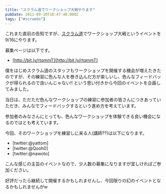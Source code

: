 ```yaml
---
title: "スクラム道でワークショップ大戦やります"
pubDate: 2011-09-10T18:47:40.000Z
tags: ["#scrumdo"]
---
```


これまた直前の告知ですが、[スクラム道](http://www.facebook.com/TaoOfScrum)でワークショップ大戦というイベントを9/16にやります。

募集ページは以下です。

- [http://bit.ly/rtqmmT](http://bit.ly/rtqmmT)

僕をはじめスクラム道のスタッフもワークショップを開催する機会が増えたきたのですが、その練習に色んな人を巻き込んだ方が楽しいし、色んなフィードバックが得られるので良いんじゃない!! という思い付きから今回のイベントを企画してみました。

当日は、ただただ色んなワークショップの練習に参加者の皆さんにつきあっていただき、みんなでフィードバックするという進め方を考えています。

参加者のみなさんにとっても、色んなワークショップを体験できる良い機会になるのではとも考えています。

今回、そのワークショップを練習しに来る人(講師??)は以下になります。

- [twitter:@yattom]
- [twitter:@Qooh0]
- [twitter:@nawoto]

こんな感じの主旨のイベントなので、少人数の募集になりますが宜しければご参加ください。

好評だったら継続して開催するかもしれませんし、今回限りの幻のイベントとなるかもしれませんがw
